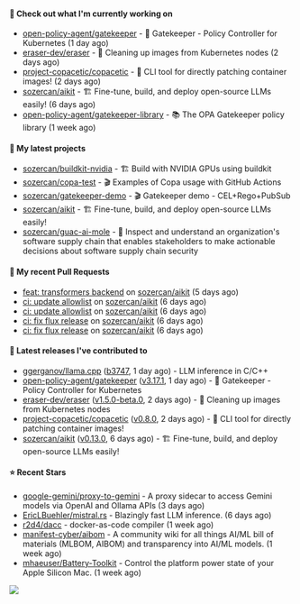 #### 👷 Check out what I'm currently working on

- [open-policy-agent/gatekeeper](https://github.com/open-policy-agent/gatekeeper) - 🐊 Gatekeeper - Policy Controller for Kubernetes (1 day ago)
- [eraser-dev/eraser](https://github.com/eraser-dev/eraser) - 🧹 Cleaning up images from Kubernetes nodes (2 days ago)
- [project-copacetic/copacetic](https://github.com/project-copacetic/copacetic) - 🧵 CLI tool for directly patching container images! (2 days ago)
- [sozercan/aikit](https://github.com/sozercan/aikit) - 🏗️ Fine-tune, build, and deploy open-source LLMs easily! (6 days ago)
- [open-policy-agent/gatekeeper-library](https://github.com/open-policy-agent/gatekeeper-library) - 📚 The OPA Gatekeeper policy library (1 week ago)

#### 🌱 My latest projects

- [sozercan/buildkit-nvidia](https://github.com/sozercan/buildkit-nvidia) - 🏗️ Build with NVIDIA GPUs using buildkit
- [sozercan/copa-test](https://github.com/sozercan/copa-test) - 🎬 Examples of Copa usage with GitHub Actions
- [sozercan/gatekeeper-demo](https://github.com/sozercan/gatekeeper-demo) - 🎬 Gatekeeper demo - CEL&#43;Rego&#43;PubSub
- [sozercan/aikit](https://github.com/sozercan/aikit) - 🏗️ Fine-tune, build, and deploy open-source LLMs easily!
- [sozercan/guac-ai-mole](https://github.com/sozercan/guac-ai-mole) - 🥑 Inspect and understand an organization&#39;s software supply chain that enables stakeholders to make actionable decisions about software supply chain security

#### 🔨 My recent Pull Requests

- [feat: transformers backend](https://github.com/sozercan/aikit/pull/382) on [sozercan/aikit](https://github.com/sozercan/aikit) (5 days ago)
- [ci: update allowlist](https://github.com/sozercan/aikit/pull/381) on [sozercan/aikit](https://github.com/sozercan/aikit) (6 days ago)
- [ci: update allowlist](https://github.com/sozercan/aikit/pull/380) on [sozercan/aikit](https://github.com/sozercan/aikit) (6 days ago)
- [ci: fix flux release](https://github.com/sozercan/aikit/pull/379) on [sozercan/aikit](https://github.com/sozercan/aikit) (6 days ago)
- [ci: fix flux release](https://github.com/sozercan/aikit/pull/378) on [sozercan/aikit](https://github.com/sozercan/aikit) (6 days ago)

#### 🚀 Latest releases I've contributed to

- [ggerganov/llama.cpp](https://github.com/ggerganov/llama.cpp) ([b3747](https://github.com/ggerganov/llama.cpp/releases/tag/b3747), 1 day ago) - LLM inference in C/C&#43;&#43;
- [open-policy-agent/gatekeeper](https://github.com/open-policy-agent/gatekeeper) ([v3.17.1](https://github.com/open-policy-agent/gatekeeper/releases/tag/v3.17.1), 1 day ago) - 🐊 Gatekeeper - Policy Controller for Kubernetes
- [eraser-dev/eraser](https://github.com/eraser-dev/eraser) ([v1.5.0-beta.0](https://github.com/eraser-dev/eraser/releases/tag/v1.5.0-beta.0), 2 days ago) - 🧹 Cleaning up images from Kubernetes nodes
- [project-copacetic/copacetic](https://github.com/project-copacetic/copacetic) ([v0.8.0](https://github.com/project-copacetic/copacetic/releases/tag/v0.8.0), 2 days ago) - 🧵 CLI tool for directly patching container images!
- [sozercan/aikit](https://github.com/sozercan/aikit) ([v0.13.0](https://github.com/sozercan/aikit/releases/tag/v0.13.0), 6 days ago) - 🏗️ Fine-tune, build, and deploy open-source LLMs easily!

#### ⭐ Recent Stars

- [google-gemini/proxy-to-gemini](https://github.com/google-gemini/proxy-to-gemini) - A proxy sidecar to access Gemini models via OpenAI and Ollama APIs (3 days ago)
- [EricLBuehler/mistral.rs](https://github.com/EricLBuehler/mistral.rs) - Blazingly fast LLM inference. (6 days ago)
- [r2d4/dacc](https://github.com/r2d4/dacc) - docker-as-code compiler (1 week ago)
- [manifest-cyber/aibom](https://github.com/manifest-cyber/aibom) - A community wiki for all things AI/ML bill of materials (MLBOM, AIBOM) and transparency into AI/ML models.  (1 week ago)
- [mhaeuser/Battery-Toolkit](https://github.com/mhaeuser/Battery-Toolkit) - Control the platform power state of your Apple Silicon Mac. (1 week ago)

![](https://github-readme-stats.vercel.app/api?username=sozercan&theme=vision-friendly-dark&hide_border=false&include_all_commits=true&count_private=true)
